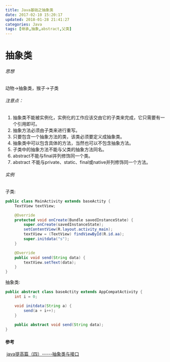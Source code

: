 ```yaml
---
title: Java基础之抽象类
date: 2017-02-10 15:20:17
updated: 2018-01-28 21:41:27categories: Java
tags: [继承,抽象,abstract,父类]
---
```

# 抽象类
###### 思想
动物->抽象类，猴子->子类
###### 注意点：
1. 抽象类不能被实例化，实例化的工作应该交由它的子类来完成，它只需要有一个引用即可。
2. 抽象方法必须由子类来进行重写。
3. 只要包含一个抽象方法的类，该类必须要定义成抽象类。
4. 抽象类中可以包含具体的方法，当然也可以不包含抽象方法。
5. 子类中的抽象方法不能与父类的抽象方法同名。
6. abstract不能与final并列修饰同一个类。
7. abstract 不能与private、static、final或native并列修饰同一个方法。
###### 实例

子类:

```java
public class MainActivity extends baseActity {
    TextView textView;

    @Override
    protected void onCreate(Bundle savedInstanceState) {
        super.onCreate(savedInstanceState);
        setContentView(R.layout.activity_main);
        textView = (TextView) findViewById(R.id.aa);
        super.initdata("s");
    }

    @Override
    public void send(String data) {
        textView.setText(data);
    }
}
```

抽象类:

```java
public abstract class baseActity extends AppCompatActivity {
    int i = 0;

    void initdata(String a) {
        send(a + i++);
    }
    
    public abstract void send(String data);
}
```

#### 参考

 [java提高篇（四）-----抽象类与接口](http://blog.csdn.net/chenssy/article/details/12858267)
